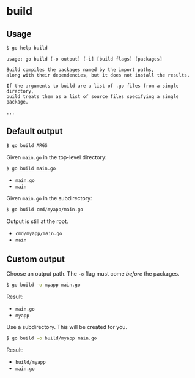 # build


## Usage

```sh
$ go help build
```

```
usage: go build [-o output] [-i] [build flags] [packages]

Build compiles the packages named by the import paths,
along with their dependencies, but it does not install the results.

If the arguments to build are a list of .go files from a single directory,
build treats them as a list of source files specifying a single package.

...
```


## Default output

```sh
$ go build ARGS
```

Given `main.go` in the top-level directory:

```sh
$ go build main.go
```

- `main.go`
- `main`


Given `main.go` in the subdirectory:

```sh
$ go build cmd/myapp/main.go
```

Output is still at the root.

- `cmd/myapp/main.go`
- `main`


## Custom output

Choose an output path. The `-o` flag must come _before_ the packages.

```sh
$ go build -o myapp main.go
```

Result:

- `main.go`
- `myapp`


Use a subdirectory. This will be created for you.

```sh
$ go build -o build/myapp main.go
```

Result:

- `build/myapp`
- `main.go`
